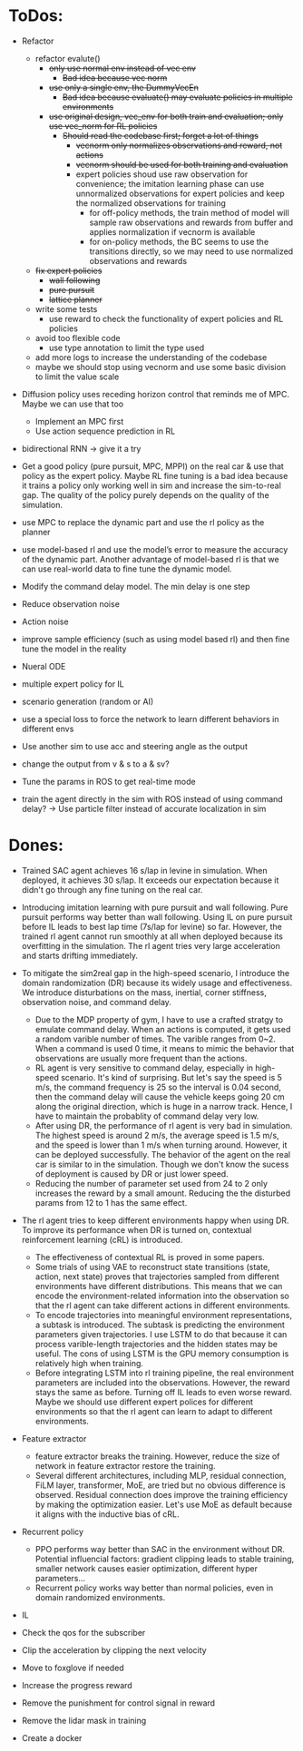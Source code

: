 # ToDos:

* Refactor

  * refactor evalute()
    * ~~only use normal env instead of vec env~~
      * ~~Bad idea because vec norm~~
    * ~~use only a single env, the DummyVecEn~~
      * ~~Bad idea because evaluate() may evaluate policies in multiple environments~~
    * ~~use original design, vec_env for both train and evaluation; only use vec_norm for RL policies~~
      * ~~Should read the codebase first; forget a lot of things~~
        * ~~vecnorm only normalizes observations and reward, not actions~~
        * ~~vecnorm should be used for both training and evaluation~~
        * expert policies shoud use raw observation for convenience; the imitation learning phase can use unnormalized observations for expert policies and keep the normalized observations for training
          * for off-policy methods, the train method of model will sample raw observations and rewards from buffer and applies normalization if vecnorm is available
          * for on-policy methods, the BC seems to use the transitions directly, so we may need to use normalized observations and rewards
  * ~~fix expert policies~~
    * ~~wall following~~
    * ~~pure pursuit~~
    * ~~lattice planner~~
  * write some tests
    * use reward to check the functionality of expert policies and RL policies
  * avoid too flexible code
    * use type annotation to limit the type used
  * add more logs to increase the understanding of the codebase
  * maybe we should stop using vecnorm and use some basic division to limit the value scale

* Diffusion policy uses receding horizon control that reminds me of MPC. Maybe we can use that too
  * Implement an MPC first
  * Use action sequence prediction in RL

* bidirectional RNN -> give it a try

* Get a good policy (pure pursuit, MPC, MPPI) on the real car & use that policy as the expert policy. Maybe RL fine tuning is a bad idea because it trains a policy only working well in sim and increase the sim-to-real gap. The quality of the policy purely depends on the quality of the simulation.

* use MPC to replace the dynamic part and use the rl policy as the planner

* use model-based rl and use the model’s error to measure the accuracy of the dynamic part. Another advantage of model-based rl is that we can use real-world data to fine tune the dynamic model.

* Modify the command delay model. The min delay is one step
* Reduce observation noise
* Action noise
* improve sample efficiency (such as using model based rl) and then fine tune the model in the reality
* Nueral ODE
* multiple expert policy for IL
* scenario generation (random or AI)
* use a special loss to force the network to learn different behaviors in different envs
* Use another sim to use acc and steering angle as the output
* change the output from v & s to a & sv?
* Tune the params in ROS to get real-time mode
* train the agent directly in the sim with ROS instead of using command delay? -> Use particle filter instead of accurate localization in sim

# Dones:

* Trained SAC agent achieves 16 s/lap in levine in simulation. When deployed, it achieves 30 s/lap. It exceeds our expectation because it didn't go through any fine tuning on the real car.
* Introducing imitation learning with pure pursuit and wall following. Pure pursuit performs way better than wall following. Using IL on pure pursuit before IL leads to best lap time (7s/lap for levine) so far. However, the trained rl agent cannot run smoothly at all when deployed because its overfitting in the simulation. The rl agent tries very large acceleration and starts drifting immediately.
* To mitigate the sim2real gap in the high-speed scenario, I introduce the domain randomization (DR) because its widely usage and effectiveness. We introduce disturbations on the mass, inertial, corner stiffness, observation noise, and command delay.

  * Due to the MDP property of gym, I have to use a crafted stratgy to emulate command delay. When an actions is computed, it gets used a random varible number of times. The varible ranges from 0~2. When a command is used 0 time, it means to mimic the behavior that observations are usually more frequent than the actions.
  * RL agent is very sensitive to command delay, especially in high-speed scenario. It's kind of surprising. But let's say the speed is 5 m/s, the command frequency is 25 so the interval is 0.04 second, then the command delay will cause the vehicle keeps going 20 cm along the original direction, which is huge in a narrow track. Hence, I have to maintain the probablity of command delay very low.
  * After using DR, the performance of rl agent is very bad in simulation. The highest speed is around 2 m/s, the average speed is 1.5 m/s, and the speed is lower than 1 m/s when turning around. However, it can be deployed successfully. The behavior of the agent on the real car is similar to in the simulation. Though we don't know the sucess of deployment is caused by DR or just lower speed.
  * Reducing the number of parameter set used from 24 to 2 only increases the reward by a small amount. Reducing the the disturbed params from 12 to 1 has the same effect.
* The rl agent tries to keep different environments happy when using DR. To improve its performance when DR is turned on, contextual reinforcement learning (cRL) is introduced.

  * The effectiveness of contextual RL is proved in some papers.
  * Some trials of using VAE to reconstruct state transitions (state, action, next state) proves that trajectories sampled from different environments have different distributions. This means that we can encode the environment-related information into the observation so that the rl agent can take different actions in different environments.
  * To encode trajectories into meaningful environment representations, a subtask is introduced. The subtask is predicting the environment parameters given trajectories. I use LSTM to do that because it can process varible-length trajectories and the hidden states may be useful. The cons of using LSTM is the GPU memory consumption is relatively high when training.
  * Before integrating LSTM into rl training pipeline, the real environment parameters are included into the observations. However, the reward stays the same as before. Turning off IL leads to even worse reward. Maybe we should use different expert polices for different environments so that the rl agent can learn to adapt to different environments.
* Feature extractor

  * feature extractor breaks the training. However, reduce the size of network in feature extractor restore the training.
  * Several different architectures, including MLP, residual connection, FiLM layer, transformer, MoE, are tried but no obvious difference is observed. Residual connection does improve the training efficiency by making the optimization easier. Let's use MoE as default because it aligns with the inductive bias of cRL.
* Recurrent policy

  * PPO performs way better than SAC in the environment without DR. Potential influencial factors: gradient clipping leads to stable training, smaller network causes easier optimization, different hyper parameters...
  * Recurrent policy works way better than normal policies, even in domain randomized environments.
* IL
* Check the qos for the subscriber
* Clip the acceleration by clipping the next velocity
* Move to foxglove if needed
* Increase the progress reward
* Remove the punishment for control signal in reward
* Remove the lidar mask in training
* Create a docker
